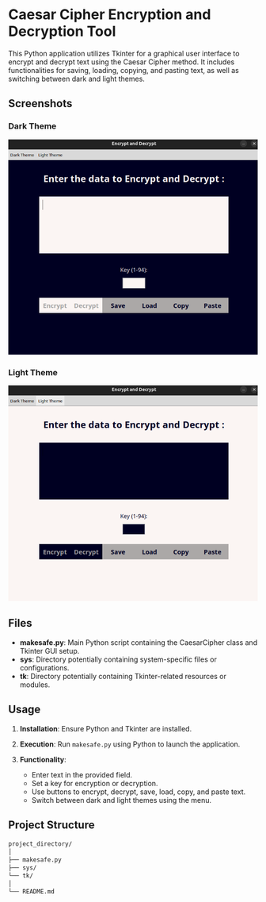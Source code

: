 # Caesar Cipher Encryption and Decryption Tool

This Python application utilizes Tkinter for a graphical user interface to encrypt and decrypt text using the Caesar Cipher method. It includes functionalities for saving, loading, copying, and pasting text, as well as switching between dark and light themes.

## Screenshots

### Dark Theme

![Dark Theme](darktheme.png)

### Light Theme

![Light Theme](lighttheme.png)

## Files

- **makesafe.py**: Main Python script containing the CaesarCipher class and Tkinter GUI setup.
- **sys**: Directory potentially containing system-specific files or configurations.
- **tk**: Directory potentially containing Tkinter-related resources or modules.

## Usage

1. **Installation**: Ensure Python and Tkinter are installed.
   
2. **Execution**: Run `makesafe.py` using Python to launch the application.

3. **Functionality**:
   - Enter text in the provided field.
   - Set a key for encryption or decryption.
   - Use buttons to encrypt, decrypt, save, load, copy, and paste text.
   - Switch between dark and light themes using the menu.
## Project Structure
```
project_directory/
│
├── makesafe.py
├── sys/
└── tk/
│
└── README.md
```
